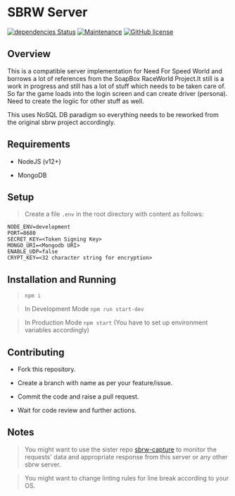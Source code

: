 # SBRW Server

[![dependencies Status](https://david-dm.org/aaditya/sbrw-server/status.svg)](https://david-dm.org/aaditya/sbrw-server)
[![Maintenance](https://img.shields.io/badge/Maintained%3F-yes-green.svg)](https://github.com/aaditya/sbrw-server/graphs/commit-activity)
[![GitHub license](https://img.shields.io/badge/license-GPL-blue.svg)](https://github.com/aaditya/sbrw-server/blob/master/LICENSE)

## Overview

This is a compatible server implementation for Need For Speed World and borrows a lot of references from the SoapBox RaceWorld Project.It still is a work in progress and still has a lot of stuff which needs to be taken care of. So far the game loads into the login screen and can create driver (persona). Need to create the logiic for other stuff as well.

This uses NoSQL DB paradigm so everything needs to be reworked from the original sbrw project accordingly.

## Requirements

* NodeJS (v12+)

* MongoDB 

## Setup

> Create a file `.env` in the root directory with content as follows:

```env
NODE_ENV=development
PORT=8680
SECRET_KEY=<Token Signing Key>
MONGO_URI=<Mongodb URI>
ENABLE_UDP=false
CRYPT_KEY=<32 character string for encryption>
```

## Installation and Running

> `npm i`

> In Development Mode `npm run start-dev`

> In Production Mode `npm start` (You have to set up environment variables accordingly)

## Contributing

* Fork this repository.

* Create a branch with name as per your feature/issue.

* Commit the code and raise a pull request.

* Wait for code review and further actions.

## Notes

> You might want to use the sister repo [sbrw-capture](https://github.com/aaditya/sbrw-capture) to monitor the requests' data and appropriate response from this server or any other sbrw server.

> You might want to change linting rules for line break according to your OS.